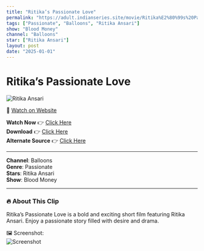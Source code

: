 ```yaml
---
title: "Ritika’s Passionate Love"
permalink: "https://adult.indianseries.site/movie/Ritika%E2%80%99s%20Passionate%20Love"
tags: ["Passionate", "Balloons", "Ritika Ansari"]
show: "Blood Money"
channel: "Balloons"
star: ["Ritika Ansari"]
layout: post
date: "2025-01-01"
---
```


# Ritika’s Passionate Love

![Ritika Ansari](https://shorts.desisins.com/wp-content/uploads/2024/06/Ritika-ansari-Blood-Money-DesiSins.com_.jpg)

🔗 [Watch on Website](https://adult.indianseries.site/movie/Ritika%E2%80%99s%20Passionate%20Love)

**Watch Now** 👉 [Click Here](https://adult.indianseries.site/movie/Ritika%E2%80%99s%20Passionate%20Love)  
**Download** 👉 [Click Here](https://adult.indianseries.site/movie/Ritika%E2%80%99s%20Passionate%20Love)  
**Alternate Source** 👉 [Click Here](https://adult.indianseries.site/movie/Ritika%E2%80%99s%20Passionate%20Love)

---

**Channel**: Balloons  
**Genre**: Passionate  
**Stars**: Ritika Ansari  
**Show**: Blood Money

---

### 🔥 About This Clip

Ritika’s Passionate Love is a bold and exciting short film featuring Ritika Ansari. Enjoy a passionate story filled with desire and drama.
 
🖼️ Screenshot:  
![Screenshot](https://shorts.desisins.com/wp-content/uploads/2024/06/Ritika-ansari-Blood-Money-DesiSins.com_.jpg)
